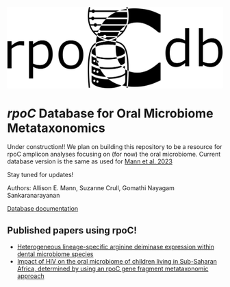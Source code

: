 <img src="img/rpocdb_logo.png" width="600" />

# *rpoC* Database for Oral Microbiome Metataxonomics

Under construction!! We plan on building this repository to be a resource for rpoC amplicon analyses focusing on (for now) the oral microbiome. Current database version is the same as used for [Mann et al. 2023](https://journals.asm.org/doi/10.1128/spectrum.00871-23)


Stay tuned for updates!

Authors: Allison E. Mann, Suzanne Crull, Gomathi Nayagam Sankaranarayanan

[Database documentation](https://rpocdb.github.io/)

## Published papers using rpoC!

* [Heterogeneous lineage-specific arginine deiminase expression within dental microbiome species](https://journals.asm.org/doi/10.1128/spectrum.01445-23)
* [Impact of HIV on the oral microbiome of children living in Sub-Saharan Africa, determined by using an rpoC gene fragment metataxonomic approach](https://journals.asm.org/doi/10.1128/spectrum.00871-23)

